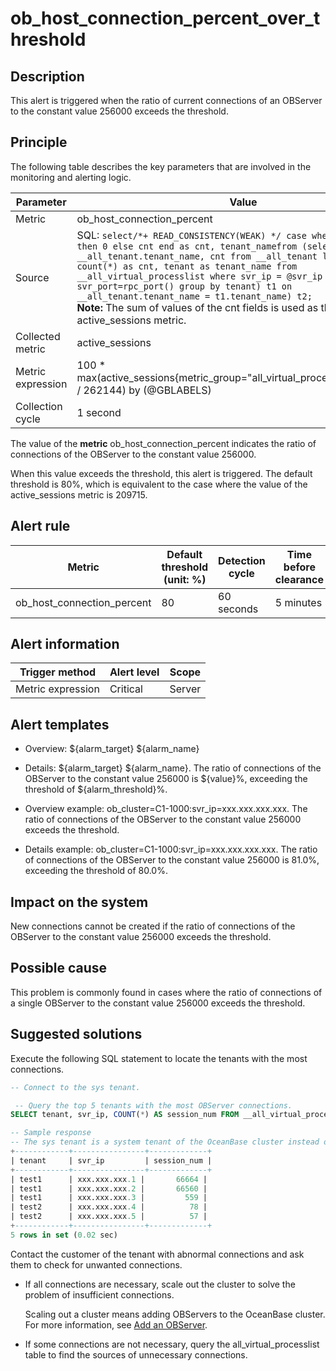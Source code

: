 ob_host_connection_percent_over_threshold 
==============================================================



**Description** 
------------------------------------

This alert is triggered when the ratio of current connections of an OBServer to the constant value 256000 exceeds the threshold.

Principle 
------------------------------

The following table describes the key parameters that are involved in the monitoring and alerting logic. 


|     Parameter     |                                                                                                                                                                                                                                                                             Value                                                                                                                                                                                                                                                                             |
|-------------------|---------------------------------------------------------------------------------------------------------------------------------------------------------------------------------------------------------------------------------------------------------------------------------------------------------------------------------------------------------------------------------------------------------------------------------------------------------------------------------------------------------------------------------------------------------------|
| Metric            | ob_host_connection_percent                                                                                                                                                                                                                                                                                                                                                                                                                                                                                                                                    |
| Source            | SQL:  ```select/*+ READ_CONSISTENCY(WEAK) */ case when cnt is null then 0 else cnt end as cnt, tenant_namefrom (select __all_tenant.tenant_name, cnt from __all_tenant left join (select count(*) as cnt, tenant as tenant_name from __all_virtual_processlist where svr_ip = @svr_ip and svr_port=rpc_port() group by tenant) t1 on __all_tenant.tenant_name = t1.tenant_name) t2; ``` </br> **Note:**  The sum of values of the cnt fields is used as the value of the active_sessions metric. |
| Collected metric  | active_sessions                                                                                                                                                                                                                                                                                                                                                                                                                                                                                                                                               |
| Metric expression | 100 \* max(active_sessions{metric_group="all_virtual_processlist",@LABELS} / 262144) by (@GBLABELS)                                                                                                                                                                                                                                                                                                                                                                                                                                                           |
| Collection cycle  | 1 second                                                                                                                                                                                                                                                                                                                                                                                                                                                                                                                                                      |



The value of the **metric** ob_host_connection_percent indicates the ratio of connections of the OBServer to the constant value 256000. 

When this value exceeds the threshold, this alert is triggered. The default threshold is 80%, which is equivalent to the case where the value of the active_sessions metric is 209715.

**Alert rule** 
-----------------------------------



|           Metric           | Default threshold (unit: %) | Detection cycle | Time before clearance |
|----------------------------|-----------------------------|-----------------|-----------------------|
| ob_host_connection_percent | 80                          | 60 seconds      | 5 minutes             |



**Alert information** 
------------------------------------------



|  Trigger method   | Alert level | Scope  |
|-------------------|-------------|--------|
| Metric expression | Critical    | Server |



**Alert templates** 
----------------------------------------

* Overview: \${alarm_target} \${alarm_name}

  

* Details: \${alarm_target} \${alarm_name}. The ratio of connections of the OBServer to the constant value 256000 is \${value}%, exceeding the threshold of ${alarm_threshold}%.

  

* Overview example: ob_cluster=C1-1000:svr_ip=xxx.xxx.xxx.xxx. The ratio of connections of the OBServer to the constant value 256000 exceeds the threshold.

  

* Details example: ob_cluster=C1-1000:svr_ip=xxx.xxx.xxx.xxx. The ratio of connections of the OBServer to the constant value 256000 is 81.0%, exceeding the threshold of 80.0%.

  




**Impact on the system** 
---------------------------------------------

New connections cannot be created if the ratio of connections of the OBServer to the constant value 256000 exceeds the threshold.

**Possible cause** 
---------------------------------------

This problem is commonly found in cases where the ratio of connections of a single OBServer to the constant value 256000 exceeds the threshold.

**Suggested solutions** 
--------------------------------------------

Execute the following SQL statement to locate the tenants with the most connections. 

```sql
-- Connect to the sys tenant.

 -- Query the top 5 tenants with the most OBServer connections.
SELECT tenant, svr_ip, COUNT(*) AS session_num FROM __all_virtual_processlist GROUP BY tenant, svr_ip ORDER BY session_num DESC limit 5;

-- Sample response
-- The sys tenant is a system tenant of the OceanBase cluster instead of a business tenant.
+------------+----------------+-------------+
| tenant     | svr_ip         | session_num |
+------------+----------------+-------------+
| test1      | xxx.xxx.xxx.1 |       66664 |
| test1      | xxx.xxx.xxx.2 |       66560 |
| test1      | xxx.xxx.xxx.3 |         559 |
| test2      | xxx.xxx.xxx.4 |          78 |
| test2      | xxx.xxx.xxx.5 |          57 |
+------------+----------------+-------------+
5 rows in set (0.02 sec)
```



Contact the customer of the tenant with abnormal connections and ask them to check for unwanted connections. 

* If all connections are necessary, scale out the cluster to solve the problem of insufficient connections. 

  Scaling out a cluster means adding OBServers to the OceanBase cluster. For more information, see [Add an OBServer](../../300.ob-cloud-platform/400.manage-clusters/300.basic-operations/800.manage-the-observer-cluster/100.cluster-add-observer.md).
  

* If some connections are not necessary, query the all_virtual_processlist table to find the sources of unnecessary connections.

  



